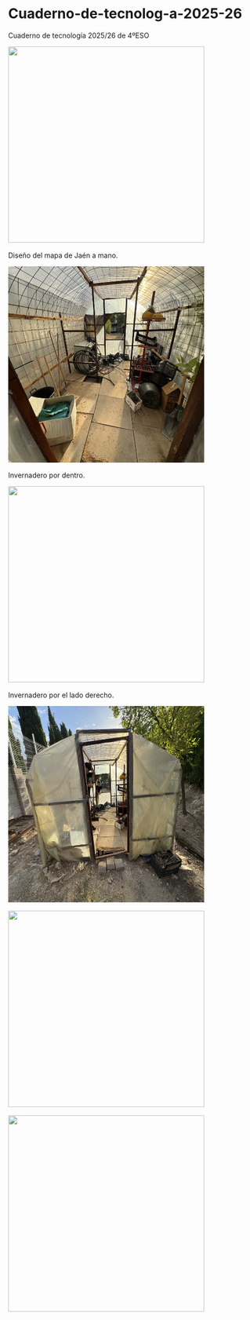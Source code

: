 # Cuaderno-de-tecnolog-a-2025-26
Cuaderno de tecnología 2025/26 de 4ºESO

<img src="imagenes/IMG_7925.jpg" width="400" height="400"/> </p>
<p align="center">

  Diseño del mapa de Jaén a mano.
  
<img src="imagenes/IMG_7743.jpg" width="400" height="400"/> </p>
<p align="center">

Invernadero por dentro.

<img src="imagenes/IMG_7742.jpg" width="400" height="400"/> </p>
<p align="center">

Invernadero por el lado derecho.

<img src="imagenes/IMG_7741.jpg" width="400" height="400"/> </p>
<p align="center">



<img src="imagenes/IMG_7740.jpg" width="400" height="400"/> </p>
<p align="center">


<img src="imagenes/IMG_7739.jpg" width="400" height="400"/> </p>
<p align="center">

